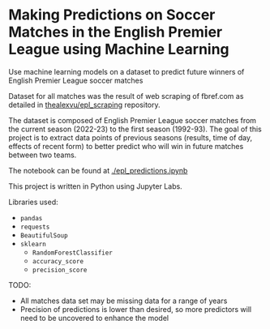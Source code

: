 # Making Predictions on Soccer Matches in the English Premier League using Machine Learning
Use machine learning models on a dataset to predict future winners of English Premier League soccer matches

Dataset for all matches was the result of web scraping of fbref.com as detailed in [thealexvu/epl_scraping](https://github.com/thealexvu/epl_scraping) repository.

The dataset is composed of English Premier League soccer matches from the current season (2022-23) to the first season (1992-93). The goal of this project is to extract data points of previous seasons (results, time of day, effects of recent form) to better predict who will win in future matches between two teams.

The notebook can be found at [./epl_predictions.ipynb](https://github.com/thealexvu/epl_predictions/blob/main/epl_predictions.ipynb)

This project is written in Python using Jupyter Labs.

Libraries used:
- `pandas`
- `requests`
- `BeautifulSoup`
- `sklearn`
  - `RandomForestClassifier`
  - `accuracy_score`
  - `precision_score`
  
TODO:
- All matches data set may be missing data for a range of years
- Precision of predictions is lower than desired, so more predictors will need to be uncovered to enhance the model
